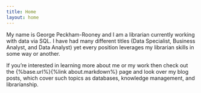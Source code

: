 ```yaml
---
title: Home
layout: home
---
```


My name is George Peckham-Rooney and I am a librarian currently working with data via SQL. I have had many different titles (Data Specialist, Business Analyst, and Data Analyst) yet every position leverages my librarian skills in some way or another. 

If you’re interested in learning more about me or my work then check out the {%base.url%}{%link about.markdown%} page and look over my blog posts, which cover such topics as databases, knowledge management, and librarianship.




